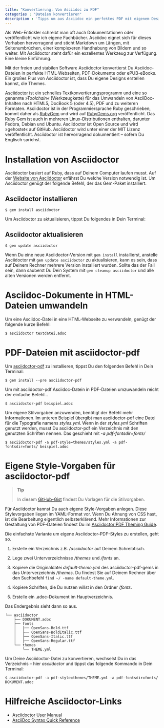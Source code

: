 ```yaml
---
title: "Konvertierung: Von Asciidoc zu PDF"
categories : "Dateien konvertieren"
description : 'Tipps um aus Asciidoc ein perfektes PDF mit eigenem Design, Cover, Schriften und Vorlage zu erstellen.'
---
```

Als Web-Entickler schreibt man oft auch Dokumentationen oder
veröffentlicht wie ich eigene Fachbücher. Asciidoc eignet sich für
dieses Vorhaben hervorragend und sticht Markdown um Längen, mit
Seitenumbrüchen, einer komplexeren Handhabung von Bildern und so weiter.
Mit Asciidoctor steht dafür ein exzellentes Werkzeug zur Verfügung. Eine
kleine Einführung.

Mit der freien und stabilen Software Asciidoctor konvertierst Du
Asciidoc-Dateien in perfekte HTML-Webseiten, PDF-Dokumente oder
ePUB-eBooks. Ein großes Plus von Asciidoctor ist, dass Du eigene Designs
erstellen kannst, die Themes.

[Asciidoctor](http://asciidoctor.org/) ist ein schnelles
Textkonvertierungsprogramm und eine so genannte *»Toolchain«*
(Werkzeugkette) für das Umwandeln von AsciiDoc-Inhalten nach HTML5,
DocBook 5 (oder 4.5), PDF und zu weiteren Formaten. Asciidoctor ist in
der Programmiersprache Ruby geschrieben, kommt daher als
[RubyGem](https://de.wikipedia.org/wiki/RubyGems) und wird auf
[RubyGems.org](https://rubygems.org/) veröffentlicht. Das Ruby Gem ist
auch in mehreren Linux-Distributionen enthalten, darunter Fedora, Debian
und Ubuntu. Asciidoctor ist Open Source und wird »gehostet« auf GitHub.
Asciidoctor wird unter einer der MIT Lizenz veröffentlicht. Asciidoctor
ist hervorragend dokumentiert – sofern Du Englisch sprichst.

# Installation von Asciidoctor

Asciidoctor basiert auf Ruby, dass auf Deinem Computer laufen musst. Auf
der [Website von Asciidoctor](http://asciidoctor.org/) erfährst Du
welche Version notwendig ist. Um Asciidoctor genügt der folgende Befehl,
der das Gem-Paket installiert.

## Asciidoctor installieren

    $ gem install asciidoctor

Um Asciidoctor zu aktualisieren, tippst Du folgendes in Dein Terminal:

## Asciidoctor aktualisieren

    $ gem update asciidoctor

Wenn Du eine neue Asciidoctor-Version mit `gem install` installierst,
anstelle Asciidoctor mit `gem update asciidoctor` zu aktualisieren, kann
es sein, dass auf Deinem Rechner mehrere Version installiert wurden.
Sollte das der Fall sein, dann säuberst Du Dein System mit `gem cleanup
asciidoctor` und alle alten Versionen werden entfernt.

# Asciidoc-Dokumente in HTML-Dateien umwandeln

Um eine Asciidoc-Datei in eine HTML-Webseite zu verwandeln, genügt der
folgende kurze Befehl:

    $ asciidoctor textdatei.adoc

# PDF-Dateien mit asciidoctor-pdf

Um [asciidoctor-pdf](https://github.com/asciidoctor/asciidoctor-pdf) zu
installieren, tippst Du den folgenden Befehl in Dein Terminal:

    $ gem install --pre asciidoctor-pdf

Um mit asciidoctor-pdf Asciidoc-Datein in PDF-Dateien umzuwandeln reicht
der einfache Befehl…

    $ asciidoctor-pdf beispiel.adoc

Um eigene Stilvorgaben anzuwenden, benötigt der Befehl mehr
Informationen. Im unteren Beispiel übergibt man asciidoctor-pdf eine
Datei für die Typografie namens *styles.yml*. Wenn in der *styles.yml*
Schriften genutzt werden, musst Du asciidoctor-pdf ein Verzeichnis mit
den genutzten Schriften nennen. Das geschieht mit *-a
pdf-fontsdir=fonts/*

    $ asciidoctor-pdf -a pdf-style=themes/styles.yml -a pdf-fontsdir=fonts/ beispiel.adoc

# Eigene Style-Vorgaben für asciidoctor-pdf

> **Tip**
> 
> In diesem
> [GitHub-Gist](https://gist.github.com/Phlow/ff50c054b9a4910220413bf51bab8aae)
> findest Du Vorlagen für die Stilvorgaben.

Für Asciidoctor kannst Du auch eigene Style-Vorgaben anlegen. Diese
Stylevorgaben liegen im YAML-Format vor. Wenn Du Ahnung von CSS hast,
ist die Bearbeitung eigentlich selbsterklärend. Mehr Informationen zur
Gestaltung von PDF-Dateien findest Du im [Asciidoctor PDF Theming
Guide](https://github.com/asciidoctor/asciidoctor-pdf/blob/master/docs/theming-guide.adoc).

Die einfachste Variante um eigene Asciidoctor-PDF-Styles zu erstellen,
geht so.

1.  Erstelle ein Verzeichnis z.B. */asciidoctor* auf Deinem
    Schreibtisch.

2.  Lege zwei Unterverzeichnisse */themes* und */fonts* an.

3.  Kopiere die Originaldatei *default-theme.yml* des
    asciidoctor-pdf-gems in das Unterverzeichnis */themes*. Du findest
    Sie auf Deinem Rechner über den Suchbefehl `find ~/ -name
    default-theme.yml`.

4.  Kopiere Schriften, die Du nutzen willst in den Ordner */fonts*.

5.  Erstelle ein .adoc-Dokument im Hauptverzeichnis.

Das Endergebnis sieht dann so aus.

    └── asciidoctor
        ├── DOKUMENT.adoc
        ├── fonts
        │   ├── OpenSans-Bold.ttf
        │   ├── OpenSans-BoldItalic.ttf
        │   ├── OpenSans-Italic.ttf
        │   ├── OpenSans-Regular.ttf
        └── themes
            └── THEME.yml

Um Deine Asciidoctor-Datei zu konvertieren, wechselst Du in das
Verzeichnis – hier *asciidoctor* und tippst das folgende Kommando in
Dein
    Terminal:

    $ asciidoctor-pdf -a pdf-style=themes/THEME.yml -a pdf-fontsdir=fonts/ DOKUMENT.adoc

# Hilfreiche Asciidoctor-Links

  - [Asciidoctor User Manual](http://asciidoctor.org/docs/user-manual/)
  - [AsciiDoc Syntax Quick
    Reference](http://asciidoctor.org/docs/asciidoc-syntax-quick-reference/)
